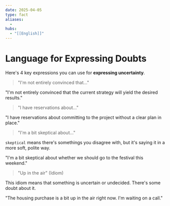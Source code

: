 ```yaml
---
date: 2025-04-05
type: fact
aliases:
  -
hubs:
  - "[[English]]"
---
```


# Language for Expressing Doubts

Here's 4 key expressions you can use for **expressing uncertainty**.

> "I'm not entirely convinced that..."

"I'm not entirely convinced that the current strategy will yield the desired results."

> "I have reservations about..."

"I have reservations about committing to the project without a clear plan in place."

> "I'm a bit skeptical about..."

`skeptical` means there's somethings you disagree with, but it's saying it in a more soft, polite way.

"I'm a bit skeptical about whether we should go to the festival this weekend."

> "Up in the air" (Idiom)

This idiom means that something is uncertain or undecided. There's some doubt about it.

"The housing purchase is a bit up in the air right now. I'm waiting on a call."

